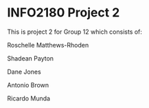 # INFO2180 Project 2

This is project 2 for Group 12 which consists of:

Roschelle Matthews-Rhoden

Shadean Payton

Dane Jones

Antonio Brown

Ricardo Munda